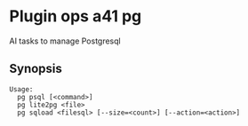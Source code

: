 # Plugin ops a41 pg

AI tasks to manage Postgresql

## Synopsis

```text
Usage:
  pg psql [<command>]
  pg lite2pg <file>
  pg sqload <filesql> [--size=<count>] [--action=<action>]
```